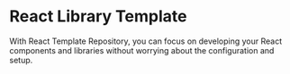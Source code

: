 # React Library Template

With React Template Repository, you can focus on developing your React components and libraries without worrying about the configuration and setup.
